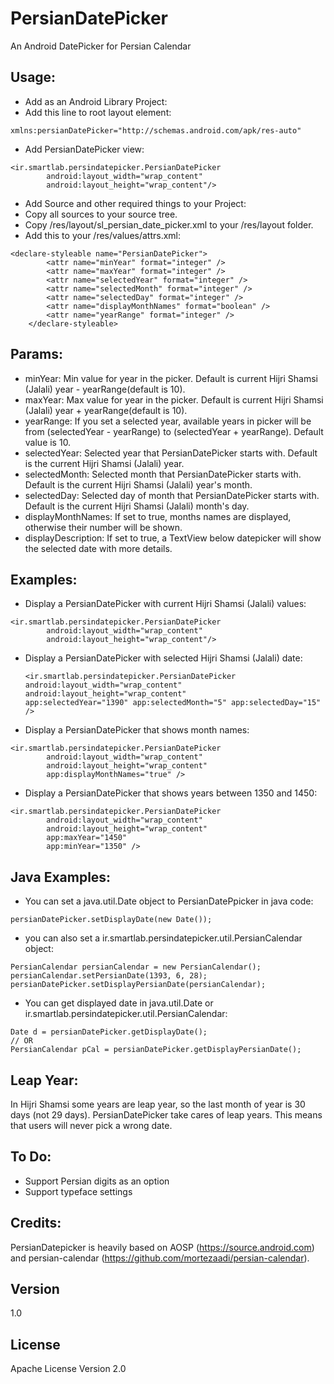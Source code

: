 PersianDatePicker
=========

An Android DatePicker for Persian Calendar

Usage:
---

  - Add as an Android Library Project:
   - Add this line to root layout element:
   <pre><code>xmlns:persianDatePicker="http://schemas.android.com/apk/res-auto"</code></pre>
   - Add PersianDatePicker view:
   <pre><code>&lt;ir.smartlab.persindatepicker.PersianDatePicker
        android:layout_width="wrap_content"
        android:layout_height="wrap_content"/&gt;</code></pre>
  - Add Source and other required things to your Project:
   - Copy all sources to your source tree.
   - Copy /res/layout/sl_persian_date_picker.xml to your /res/layout folder.
   - Add this to your /res/values/attrs.xml:
   <pre><code>&lt;declare-styleable name="PersianDatePicker"&gt;
        &lt;attr name="minYear" format="integer" /&gt;
        &lt;attr name="maxYear" format="integer" /&gt;
        &lt;attr name="selectedYear" format="integer" /&gt;
        &lt;attr name="selectedMonth" format="integer" /&gt;
        &lt;attr name="selectedDay" format="integer" /&gt;
        &lt;attr name="displayMonthNames" format="boolean" /&gt;
        &lt;attr name="yearRange" format="integer" /&gt;
    &lt;/declare-styleable&gt;</code></pre>

Params:
---
 - minYear: Min value for year in the picker. Default is current Hijri Shamsi (Jalali) year - yearRange(default is 10).
 - maxYear: Max value for year in the picker. Default is current Hijri Shamsi (Jalali) year + yearRange(default is 10).
 - yearRange: If you set a selected year, available years in picker will be from (selectedYear - yearRange) to (selectedYear + yearRange). Default value is 10.
 - selectedYear: Selected year that PersianDatePicker starts with. Default is the current Hijri Shamsi (Jalali) year.
 - selectedMonth: Selected month that PersianDatePicker starts with. Default is the current Hijri Shamsi (Jalali) year's month.
 - selectedDay: Selected day of month that PersianDatePicker starts with. Default is the current Hijri Shamsi (Jalali) month's day.
 - displayMonthNames: If set to true, months names are displayed, otherwise their number will be shown.
 - displayDescription: If set to true, a TextView below datepicker will show the selected date with more details.

Examples:
---
   - Display a PersianDatePicker with current Hijri Shamsi (Jalali) values:
   <pre><code>&lt;ir.smartlab.persindatepicker.PersianDatePicker
        android:layout_width="wrap_content"
        android:layout_height="wrap_content"/&gt;</code></pre>
   - Display a PersianDatePicker with selected Hijri Shamsi (Jalali) date:
    <pre><code>&lt;ir.smartlab.persindatepicker.PersianDatePicker
        android:layout_width="wrap_content"
        android:layout_height="wrap_content"
        app:selectedYear="1390"
        app:selectedMonth="5"
        app:selectedDay="15" /&gt;</code></pre>
   - Display a PersianDatePicker that shows month names:
   <pre><code>&lt;ir.smartlab.persindatepicker.PersianDatePicker
        android:layout_width="wrap_content"
        android:layout_height="wrap_content"
        app:displayMonthNames="true" /&gt;</code></pre>
   - Display a PersianDatePicker that shows years between 1350 and 1450:
   <pre><code>&lt;ir.smartlab.persindatepicker.PersianDatePicker
        android:layout_width="wrap_content"
        android:layout_height="wrap_content"
        app:maxYear="1450"
        app:minYear="1350" /&gt;</code></pre>

Java Examples:
---
- You can set a java.util.Date object to PersianDatePpicker in java code:
<pre><code>persianDatePicker.setDisplayDate(new Date());</code></pre>
- you can also set a ir.smartlab.persindatepicker.util.PersianCalendar object:
<pre><code>PersianCalendar persianCalendar = new PersianCalendar();
persianCalendar.setPersianDate(1393, 6, 28);
persianDatePicker.setDisplayPersianDate(persianCalendar);</code></pre>
- You can get displayed date in java.util.Date or ir.smartlab.persindatepicker.util.PersianCalendar:
<pre><code>Date d = persianDatePicker.getDisplayDate();
// OR
PersianCalendar pCal = persianDatePicker.getDisplayPersianDate();</code></pre>

Leap Year:
---
In Hijri Shamsi some years are leap year, so the last month of year is 30 days (not 29 days). PersianDatePicker take cares of leap years. This means that users will never pick a wrong date.

To Do:
---
* Support Persian digits as an option
* Support typeface settings

Credits:
---
PersianDatepicker is heavily based on AOSP (https://source.android.com) and persian-calendar (https://github.com/mortezaadi/persian-calendar).

Version
----
1.0

License
----
Apache License Version 2.0
